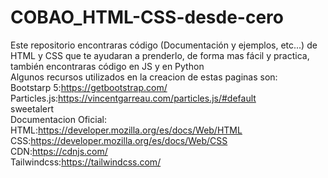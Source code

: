 # COBAO_HTML-CSS-desde-cero
Este repositorio encontraras código (Documentación y ejemplos, etc...) de HTML y CSS que te ayudaran a prenderlo, de forma mas fácil y practica, también encontraras código en JS y en Python 
<br>Algunos  recursos utilizados en la creacion de estas paginas son:
<br>Bootstarp 5:https://getbootstrap.com/
             <br>Particles.js:https://vincentgarreau.com/particles.js/#default
             <br>sweetalert
             <br>Documentacion Oficial:
             <br>HTML:https://developer.mozilla.org/es/docs/Web/HTML
             <br>CSS:https://developer.mozilla.org/es/docs/Web/CSS
             <br>CDN:https://cdnjs.com/
             <br>Tailwindcss:https://tailwindcss.com/
